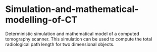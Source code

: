 # Simulation-and-mathematical-modelling-of-CT
Deterministic simulation and mathematical model of a computed tomography scanner. This simulation can be used to compute the total radiological path length for two dimensional objects. 
